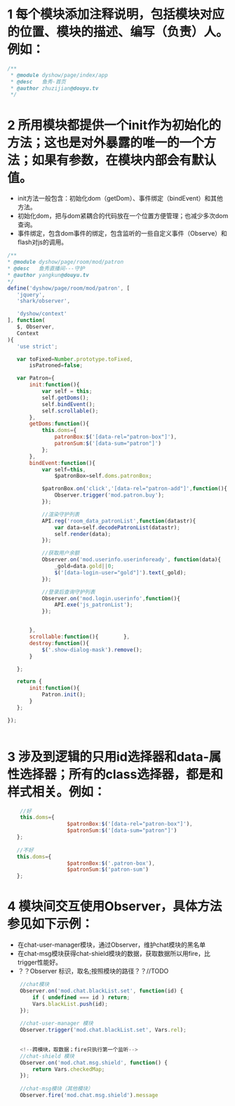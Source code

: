 # 1 每个模块添加注释说明，包括模块对应的位置、模块的描述、编写（负责）人。例如：
```JavaScript
/**
 * @module dyshow/page/index/app
 * @desc   鱼秀-首页
 * @author zhuzijian@douyu.tv
 */
 ```
# 2 所用模块都提供一个init作为初始化的方法；这也是对外暴露的唯一的一个方法；如果有参数，在模块内部会有默认值。
   + init方法一般包含：初始化dom（getDom）、事件绑定（bindEvent）和其他方法。
   + 初始化dom，把与dom紧耦合的代码放在一个位置方便管理；也减少多次dom查询。
   + 事件绑定，包含dom事件的绑定，包含监听的一些自定义事件（Observe）和 flash对js的调用。
   
 ```JavaScript
/**
 * @module dyshow/page/room/mod/patron
 * @desc   鱼秀直播间---守护
 * @author yangkun@douyu.tv
 */
define('dyshow/page/room/mod/patron', [
    'jquery',
    'shark/observer',

    'dyshow/context'
], function(
    $, Observer,
    Context
){
    'use strict';

    var toFixed=Number.prototype.toFixed,
        isPatroned=false;

    var Patron={
        init:function(){
            var self = this;
            self.getDoms();
            self.bindEvent();
            self.scrollable();
        },
        getDoms:function(){
            this.doms={
                patronBox:$('[data-rel="patron-box"]'),
                patronSum:$('[data-sum="patron"]')
            };
        },
        bindEvent:function(){
            var self=this,
                $patronBox=self.doms.patronBox;

            $patronBox.on('click','[data-rel="patron-add"]',function(){
                Observer.trigger('mod.patron.buy');
            });

            //渲染守护列表
            API.reg('room_data_patronList',function(datastr){
                var data=self.decodePatronList(datastr);
                self.render(data);
            });

            //获取用户余额
            Observer.on('mod.userinfo.userinfoready', function(data){
                _gold=data.gold||0;
                $('[data-login-user="gold"]').text(_gold);
            });

            //登录后查询守护列表
            Observer.on('mod.login.userinfo',function(){
                API.exe('js_patronList');
            });


        },
        scrollable:function(){        },
        destroy:function(){
            $('.show-dialog-mask').remove();
        }

    };

    return {
        init:function(){
            Patron.init();
        }
    };

});



 ```
 
# 3 涉及到逻辑的只用id选择器和data-属性选择器；所有的class选择器，都是和样式相关。例如：
 ```javascript
     //好
     this.doms={
                    $patronBox:$('[data-rel="patron-box"]'),
                    $patronSum:$('[data-sum="patron"]')
    };
    
    //不好
    this.doms={
                    $patronBox:$('.patron-box'),
                    $patronSum:$('patron-sum')
    };
```

# 4 模块间交互使用Observer，具体方法参见如下示例：
+ 在chat-user-manager模块，通过Observer，维护chat模块的黑名单
+ 在chat-msg模块获得chat-shield模块的数据，获取数据所以用fire，比trigger性能好。
+ ？？Observer 标识，取名;按照模块的路径？？//TODO
```JavaScript
    //chat模块
	Observer.on('mod.chat.blackList.set', function(id) {
		if ( undefined === id ) return;
		Vars.blackList.push(id);
	});
	
	//chat-user-manager 模块
	Observer.trigger('mod.chat.blackList.set', Vars.rel);
	
	
	<!--跨模块，取数据；fire只执行第一个监听-->
	//chat-shield 模块
	Observer.on('mod.chat.msg.shield', function() {
		return Vars.checkedMap;
	});
	
	//chat-msg模块（其他模块）
	Observer.fire('mod.chat.msg.shield').message
	
	
 ```
